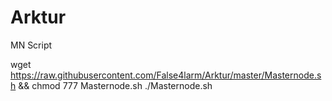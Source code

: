 # Arktur
MN Script

wget https://raw.githubusercontent.com/False4larm/Arktur/master/Masternode.sh
&& chmod 777 Masternode.sh
./Masternode.sh

